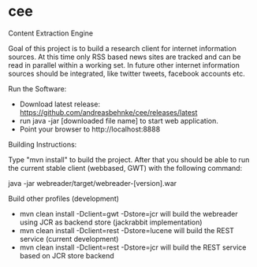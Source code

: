 cee
===

Content Extraction Engine

Goal of this project is to build a research client for internet information sources.
At this time only RSS based news sites are tracked and can be read in parallel within
a working set. In future other internet information sources should be integrated, like
twitter tweets, facebook accounts etc.

Run the Software:

 * Download latest release: https://github.com/andreasbehnke/cee/releases/latest
 * run java -jar [downloaded file name] to start web application.
 * Point your browser to http://localhost:8888

Building Instructions:

Type "mvn install" to build the project. After that you should be able to run the
current stable client (webbased, GWT) with the following command:

java -jar webreader/target/webreader-[version].war

Build other profiles (development)

 * mvn clean install -Dclient=gwt -Dstore=jcr will build the webreader using JCR as backend store (jackrabbit implementation)
 * mvn clean install -Dclient=rest -Dstore=lucene will build the REST service (current development)
 * mvn clean install -Dclient=rest -Dstore=jcr will build the REST service based on JCR store backend
